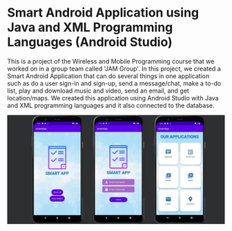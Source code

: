 # Smart Android Application using Java and XML Programming Languages (Android Studio)
This is a project of the Wireless and Mobile Programming course that we worked on in a group team called 'JAM Group'. In this project, we created a Smart Android Application that can do several things in one application such as do a user sign-in and sign-up, send a message/chat, make a to-do list, play and download music and video, send an email, and get location/maps. We created this application using Android Studio with Java and XML programming languages and it also connected to the database. 

![](smartapp.png)
